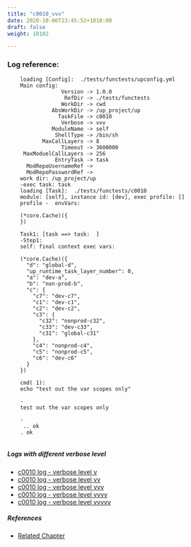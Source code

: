 ```yaml
---
title: "c0010_vvv"
date: 2020-10-06T23:45:52+1010:00
draft: false
weight: 10102

---
```


### Log reference: <no value>

```
    loading [Config]:  ./tests/functests/upconfig.yml
    Main config:
                 Version -> 1.0.0
                  RefDir -> ./tests/functests
                 WorkDir -> cwd
              AbsWorkDir -> /up_project/up
                TaskFile -> c0010
                 Verbose -> vvv
              ModuleName -> self
               ShellType -> /bin/sh
           MaxCallLayers -> 8
                 Timeout -> 3600000
     MaxModuelCallLayers -> 256
               EntryTask -> task
      ModRepoUsernameRef -> 
      ModRepoPasswordRef -> 
    work dir: /up_project/up
    -exec task: task
    loading [Task]:  ./tests/functests/c0010
    module: [self], instance id: [dev], exec profile: []
    profile -  envVars:
    
    (*core.Cache)({
    })
    
    Task1: [task ==> task:  ]
    -Step1:
    self: final context exec vars:
    
    (*core.Cache)({
      "d": "global-d",
      "up_runtime_task_layer_number": 0,
      "a": "dev-a",
      "b": "non-prod-b",
      "c": {
        "c7": "dev-c7",
        "c1": "dev-c1",
        "c2": "dev-c2",
        "c3": {
          "c32": "nonprod-c32",
          "c33": "dev-c33",
          "c31": "global-c31"
        },
        "c4": "nonprod-c4",
        "c5": "nonprod-c5",
        "c6": "dev-c6"
      }
    })
    
    cmd( 1):
    echo "test out the var scopes only"
    
    -
    test out the var scopes only
    
    -
     .. ok
    . ok
    
```

##### Logs with different verbose level
* [c0010 log - verbose level v](../../logs/c0010_v)
* [c0010 log - verbose level vv](../../logs/c0010_vv)
* [c0010 log - verbose level vvv](../../logs/c0010_vvv)
* [c0010 log - verbose level vvvv](../../logs/c0010_vvvv)
* [c0010 log - verbose level vvvvv](../../logs/c0010_vvvvv)

##### References
* [Related Chapter](../../scope/c0010)
